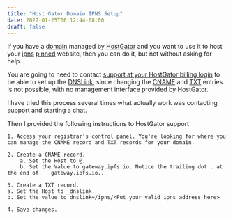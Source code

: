 ```yaml
---
title: "Host Gator Domain IPNS Setup"
date: 2022-01-25T06:12:44-08:00
draft: false
---
```


If you have a [domain](https://en.wikipedia.org/wiki/Domain_name) managed by [HostGator](https://www.hostgator.com/) and you want to use it to host your [ipns](https://docs.ipfs.io/concepts/ipns/) [pinned](https://docs.ipfs.io/how-to/pin-files/) website, then you can do it, but not without asking for help.

 You are going to need to contact [support at your HostGator billing login](https://portal.hostgator.com/login) to be able to set up the [DNSLink](https://docs.ipfs.io/concepts/dnslink/#dnslink), since changing the [CNAME](https://en.wikipedia.org/wiki/CNAME_record) and [TXT](https://en.wikipedia.org/wiki/TXT_record) entries is not possible, with no management interface provided by HostGator.

I have tried this process several times what actually work was contacting support and starting a chat.

Then I provided the following instructions to HostGator support

    1. Access your registrar's control panel. You're looking for where you can manage the CNAME record and TXT records for your domain.

    2. Create a CNAME record.
        a. Set the Host to @.
        b. Set the Value to gateway.ipfs.io. Notice the trailing dot . at the end of 	gateway.ipfs.io..

    3. Create a TXT record.
    a. Set the Host to _dnslink.
    b. Set the value to dnslink=/ipns/<Put your valid ipns address here>

    4. Save changes.
